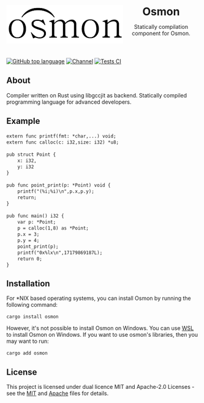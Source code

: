 <header>
<picture>
  <source media="(prefers-color-scheme: dark)" srcset="https://github.com/osmon-lang/.github/raw/main/ASSETS/Osmon%20White.png">
  <img alt="Osmon's Logo" height="100" align="left" src="https://github.com/osmon-lang/.github/raw/main/ASSETS/Osmon%20Black.png">
</picture>
<h1 style="display: inline">Osmon</h1>

Statically compilation component for Osmon. 

</header>

[![GitHub top language](https://img.shields.io/github/languages/top/osmon-lang/osmon?color=232323&logo=github&labelColor=232323)](https://github.com/osmon-lang/osmon)
[![Channel](https://img.shields.io/badge/telegram-grey?color=232323&label=chat&logo=telegram&labelColor=232323)](https://t.me/osmonlang)
[![Tests CI](https://img.shields.io/github/actions/workflow/status/osmon-lang/osmon/test.yml?color=232323&label=test&logo=github-actions&labelColor=232323)](https://github.com/osmon-lang/osmon/actions/workflows/test.yml)
 
## About

Compiler written on Rust using libgccjit as backend. Statically compiled programming language for advanced developers.

## Example

```
extern func printf(fmt: *char,...) void;
extern func calloc(c: i32,size: i32) *u8;

pub struct Point {
	x: i32,
	y: i32
}

pub func point_print(p: *Point) void {
	printf("(%i;%i)\n",p.x,p.y);
	return;
}

pub func main() i32 {
    var p: *Point;
    p = calloc(1,8) as *Point;
    p.x = 3;
    p.y = 4;
	point_print(p);
	printf("0x%lx\n",17179869187L);
	return 0;
}
```

## Installation

For *NIX based operating systems, you can install Osmon by running the following command:

```shell
cargo install osmon
```

However, it's not possible to install Osmon on Windows. You can use [WSL](https://docs.microsoft.com/en-us/windows/wsl/install-win10) to install Osmon on Windows.
If you want to use osmon's libraries, then you may want to run:

```shell
cargo add osmon
```

## License

This project is licensed under dual licence MIT and Apache-2.0 Licenses - see the [MIT](../license-mit) and [Apache](../license-apache) files for details.